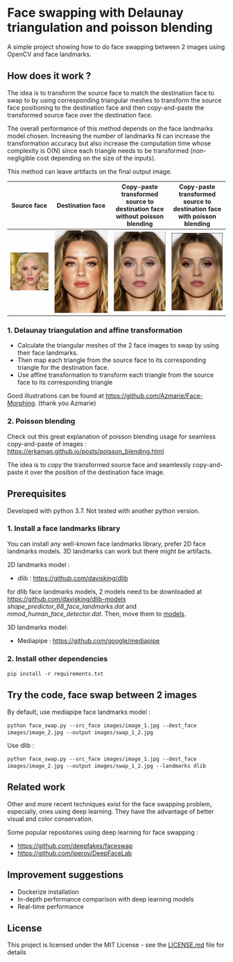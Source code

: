 # Face swapping with Delaunay triangulation and poisson blending

A simple project showing how to do face swapping between 2 images using OpenCV and face landmarks.

## How does it work ?

The idea is to transform the source face to match the destination face to swap to by using corresponding triangular
meshes to transform the source face positioning to the destination face and then copy-and-paste the transformed source
face over the destination face.

The overall performance of this method depends on the face landmarks model chosen. Increasing the number of landmarks N
can increase the transformation accuracy but also increase the computation time whose complexity is O(N) since each
triangle needs to be transformed (non-negligible cost depending on the size of the inputs).

This method can leave artifacts on the final output image.

Source face       |  Destination face | Copy-paste transformed source to destination face without poisson blending | Copy-paste transformed source to destination face with poisson blending
:-------------------------:|:-------------------------:|:-------------------------:|:-------------------------:
![](images/image_2.jpg)  |  ![](images/image_1.jpg) | ![](images/no_seamless_copy_paste.png) | ![](images/seamless_copy_paste.png)

### 1. Delaunay triangulation and affine transformation

- Calculate the triangular meshes of the 2 face images to swap by using their face landmarks.
- Then map each triangle from the source face to its corresponding triangle for the destination face.
- Use affine transformation to transform each triangle from the source face to its corresponding triangle

Good illustrations can be found at https://github.com/Azmarie/Face-Morphing. (thank you Azmarie)

### 2. Poisson blending

Check out this great explanation of poisson blending usage for seamless copy-and-paste of
images : https://erkaman.github.io/posts/poisson_blending.html

The idea is to copy the transformed source face and seamlessly copy-and-paste it over the position of the destination
face image.

## Prerequisites

Developed with python 3.7. Not tested with another python version.

### 1. Install a face landmarks library

You can install any well-known face landmarks library, prefer 2D face landmarks models. 3D landmarks can work but there
might be artifacts.

2D landmarks model :

- dlib : https://github.com/davisking/dlib

for dlib face landmarks models, 2 models need to be downloaded at https://github.com/davisking/dlib-models
_shape_predictor_68_face_landmarks.dat_ and _mmod_human_face_detector.dat_. Then, move them to [models](models/).

3D landmarks model:

- Mediapipe : https://github.com/google/mediapipe

### 2. Install other dependencies

    pip install -r requirements.txt

## Try the code, face swap between 2 images

By default, use mediapipe face landmarks model :

    python face_swap.py --src_face images/image_1.jpg --dest_face images/image_2.jpg --output images/swap_1_2.jpg

Use dlib :

    python face_swap.py --src_face images/image_1.jpg --dest_face images/image_2.jpg --output images/swap_1_2.jpg --landmarks dlib

## Related work

Other and more recent techniques exist for the face swapping problem, especially, ones using deep learning. They have
the advantage of better visual and color conservation.

Some popular repositories using deep learning for face swapping :

- https://github.com/deepfakes/faceswap
- https://github.com/iperov/DeepFaceLab

## Improvement suggestions

- Dockerize installation
- In-depth performance comparison with deep learning models
- Real-time performance

## License

This project is licensed under the MIT License - see the [LICENSE.md](LICENSE.md) file for details
